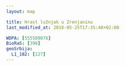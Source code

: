 ```yaml
---
layout: map

title: Hrast lužnjak u Zrenjaninu
last_modified_at: 2018-05-25T17:35:48+02:00

WDPA: [555589076]
BioRaS: [398]
geoSrbija:
  L1_182: [127]
---
```

